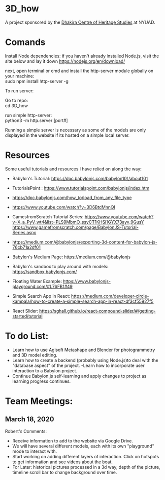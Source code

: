 # 3D_how
A project sponsored by the <a href="https://nyuad.nyu.edu/en/research/centers-labs-and-projects/dhakira-center-for-heritage-studies-in-the-uae.html"> Dhakira Centre of Heritage Studies</a> at NYUAD.


# Comands 
Install Node dependencies:
if you haven't already installed Node.js, visit the site below and lay it down
https://nodejs.org/en/download/

next, open terminal or cmd and install the http-server module globally on your machine:   
sudo npm install http-server -g

To run server:

Go to repo:    
cd 3D_how

run simple http-server:   
python3 -m http.server [port#]

Running a simple server is necessary as some of the models are only displayed in the website if its hosted on a simple local server. 

# Resources 
Some useful tutorials and resources I have relied on along the way:
- Babylon's Tutorial: https://doc.babylonjs.com/babylon101/about101
- TutorialsPoint : https://www.tutorialspoint.com/babylonjs/index.htm

- https://doc.babylonjs.com/how_to/load_from_any_file_type
- https://www.youtube.com/watch?v=3D6BtdMnnQI
- GamesfromScratch Tutorial Series:  https://www.youtube.com/watch?v=X_a_PyV_wt4&list=PLS9MbmO_ssyCT1KHSi1GYX73ayv_9GusY    
https://www.gamefromscratch.com/page/BabylonJS-Tutorial-Series.aspx
- https://medium.com/@babylonjs/exporting-3d-content-for-babylon-js-76cb71a2df01
- Babylon's Medium Page: https://medium.com/@babylonjs
- Babylon's sandbox to play around with models: https://sandbox.babylonjs.com/
- Floating Water Example: https://www.babylonjs-playground.com/#L76FB1#49
- Simple Search App in React: https://medium.com/developer-circle-kampala/how-to-create-a-simple-search-app-in-react-df3cf55927f5
- React Slider: https://sghall.github.io/react-compound-slider/#/getting-started/tutorial




# To do List:

- Learn how to use Agisoft Metashape and Blender for photogrammetry and 3D model editing.
- Learn how to create a backend (probably using Node.js)to deal with the "database aspect" of the project.
-Learn how to incorporate user interaction to a Babylon project.
- Continue Babylon.js self-learning and apply changes to project as learning progress continues. 

# Team Meetings:

## March 18, 2020
Robert's Comments:     
- Receive information to add to the website via Google Drive.
- We will have several different models, each with its own "playground" mode to interact with.
- Start working on adding different layers of interaction. Click on hotspots to get information and see videos about the boat. 
- For Later: historical pictures processed in a 3d way, depth of the picture, timeline scroll bar to change background over time. 



